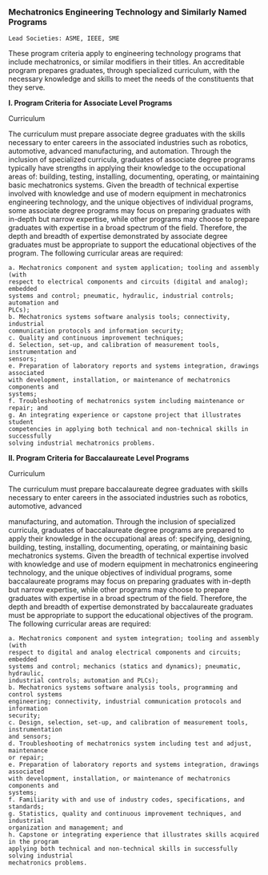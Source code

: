 

### Mechatronics Engineering Technology and Similarly Named Programs

```
Lead Societies: ASME, IEEE, SME
```
These program criteria apply to engineering technology programs that include
mechatronics, or similar modifiers in their titles. An accreditable program prepares
graduates, through specialized curriculum, with the necessary knowledge and skills to
meet the needs of the constituents that they serve.

**I. Program Criteria for Associate Level Programs**

Curriculum

The curriculum must prepare associate degree graduates with the skills necessary to
enter careers in the associated industries such as robotics, automotive, advanced
manufacturing, and automation. Through the inclusion of specialized curricula,
graduates of associate degree programs typically have strengths in applying their
knowledge to the occupational areas of: building, testing, installing, documenting,
operating, or maintaining basic mechatronics systems. Given the breadth of technical
expertise involved with knowledge and use of modern equipment in mechatronics
engineering technology, and the unique objectives of individual programs, some
associate degree programs may focus on preparing graduates with in-depth but narrow
expertise, while other programs may choose to prepare graduates with expertise in a
broad spectrum of the field. Therefore, the depth and breadth of expertise demonstrated
by associate degree graduates must be appropriate to support the educational
objectives of the program. The following curricular areas are required:

```
a. Mechatronics component and system application; tooling and assembly (with
respect to electrical components and circuits (digital and analog); embedded
systems and control; pneumatic, hydraulic, industrial controls; automation and
PLCs);
b. Mechatronics systems software analysis tools; connectivity, industrial
communication protocols and information security;
c. Quality and continuous improvement techniques;
d. Selection, set-up, and calibration of measurement tools, instrumentation and
sensors;
e. Preparation of laboratory reports and systems integration, drawings associated
with development, installation, or maintenance of mechatronics components and
systems;
f. Troubleshooting of mechatronics system including maintenance or repair; and
g. An integrating experience or capstone project that illustrates student
competencies in applying both technical and non-technical skills in successfully
solving industrial mechatronics problems.
```
**II. Program Criteria for Baccalaureate Level Programs**

Curriculum

The curriculum must prepare baccalaureate degree graduates with skills necessary to
enter careers in the associated industries such as robotics, automotive, advanced


manufacturing, and automation. Through the inclusion of specialized curricula,
graduates of baccalaureate degree programs are prepared to apply their knowledge in
the occupational areas of: specifying, designing, building, testing, installing,
documenting, operating, or maintaining basic mechatronics systems. Given the breadth
of technical expertise involved with knowledge and use of modern equipment in
mechatronics engineering technology, and the unique objectives of individual programs,
some baccalaureate programs may focus on preparing graduates with in-depth but
narrow expertise, while other programs may choose to prepare graduates with expertise
in a broad spectrum of the field. Therefore, the depth and breadth of expertise
demonstrated by baccalaureate graduates must be appropriate to support the
educational objectives of the program. The following curricular areas are required:

```
a. Mechatronics component and system integration; tooling and assembly (with
respect to digital and analog electrical components and circuits; embedded
systems and control; mechanics (statics and dynamics); pneumatic, hydraulic,
industrial controls; automation and PLCs);
b. Mechatronics systems software analysis tools, programming and control systems
engineering; connectivity, industrial communication protocols and information
security;
c. Design, selection, set-up, and calibration of measurement tools, instrumentation
and sensors;
d. Troubleshooting of mechatronics system including test and adjust, maintenance
or repair;
e. Preparation of laboratory reports and systems integration, drawings associated
with development, installation, or maintenance of mechatronics components and
systems;
f. Familiarity with and use of industry codes, specifications, and standards;
g. Statistics, quality and continuous improvement techniques, and industrial
organization and management; and
h. Capstone or integrating experience that illustrates skills acquired in the program
applying both technical and non-technical skills in successfully solving industrial
mechatronics problems.
```